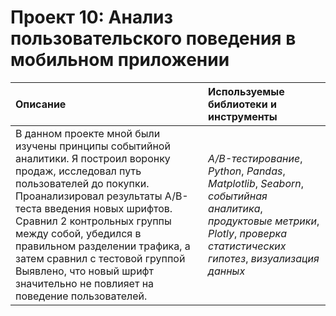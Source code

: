 # Проект 10: Анализ пользовательского поведения в мобильном приложении


| Описание | Используемые библиотеки и инструменты| 
| :---------------------- | :---------------------- |
| В данном проекте мной были изучены принципы событийной аналитики. Я построил воронку продаж, исследовал путь пользователей до покупки. Проанализировал результаты A/B-теста введения новых шрифтов. Сравнил 2 контрольных группы между собой, убедился в правильном разделении трафика, а затем сравнил с тестовой группой Выявлено, что новый шрифт значительно не повлияет на поведение пользователей.| *A/B-тестирование*, *Python*, *Pandas*, *Matplotlib*, *Seaborn*, *событийная аналитика*, *продуктовые метрики*, *Plotly*, *проверка статистических гипотез*, *визуализация данных* |
